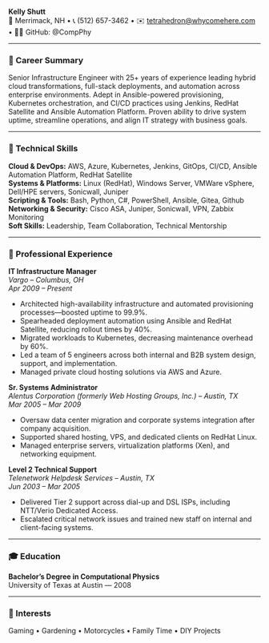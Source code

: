 **Kelly Shutt**  
📍 Merrimack, NH • 📞 (512) 657-3462 • ✉️ tetrahedron@whycomehere.com • 🧑‍💻 GitHub: @CompPhy  

---

### 🚀 Career Summary  
Senior Infrastructure Engineer with 25+ years of experience leading hybrid cloud transformations, full-stack deployments, and automation across enterprise environments. Adept in Ansible-powered provisioning, Kubernetes orchestration, and CI/CD practices using Jenkins, RedHat Satellite and Ansible Automation Platform. Proven ability to drive system uptime, streamline operations, and align IT strategy with business goals.

---

### 🧰 Technical Skills  

**Cloud & DevOps:** AWS, Azure, Kubernetes, Jenkins, GitOps, CI/CD, Ansible Automation Platform, RedHat Satellite  
**Systems & Platforms:** Linux (RedHat), Windows Server, VMWare vSphere, Dell/HPE servers, Sonicwall, Juniper  
**Scripting & Tools:** Bash, Python, C#, PowerShell, Ansible, Gitea, Github  
**Networking & Security:** Cisco ASA, Juniper, Sonicwall, VPN, Zabbix Monitoring  
**Soft Skills:** Leadership, Team Collaboration, Technical Mentorship

---

### 💼 Professional Experience  

**IT Infrastructure Manager**  
*Vargo – Columbus, OH*  
*Apr 2009 – Present*  
- Architected high-availability infrastructure and automated provisioning processes—boosted uptime to 99.9%.  
- Spearheaded deployment automation using Ansible and RedHat Satellite, reducing rollout times by 40%.  
- Migrated workloads to Kubernetes, decreasing maintenance overhead by 60%.  
- Led a team of 5 engineers across both internal and B2B system design, support, and implementation.  
- Managed private cloud hosting solutions via AWS and Azure.

**Sr. Systems Administrator**  
*Alentus Corporation (formerly Web Hosting Groups, Inc.) – Austin, TX*  
*Mar 2005 – Mar 2009*  
- Oversaw data center migration and corporate systems integration after company acquisition.  
- Supported shared hosting, VPS, and dedicated clients on RedHat Linux.  
- Managed enterprise servers, virtualization platforms (Xen), and networking equipment.

**Level 2 Technical Support**  
*Telenetwork Helpdesk Services – Austin, TX*  
*Jun 2003 – Mar 2005*  
- Delivered Tier 2 support across dial-up and DSL ISPs, including NTT/Verio Dedicated Access.  
- Escalated critical network issues and trained new staff on internal and client-facing systems.

---

### 🎓 Education  
**Bachelor’s Degree in Computational Physics**  
University of Texas at Austin — 2008  

---

### 🎯 Interests  
Gaming • Gardening • Motorcycles • Family Time • DIY Projects  
